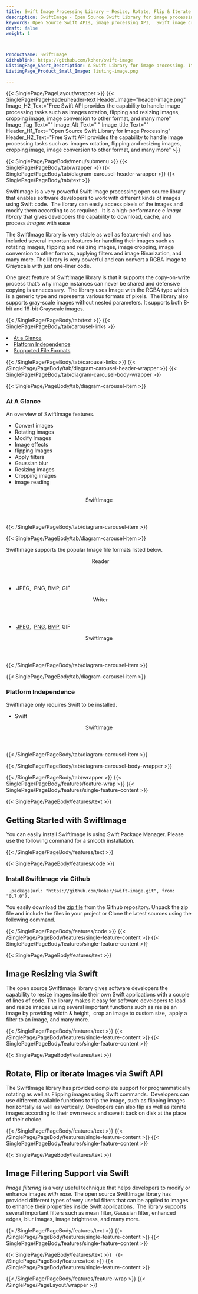 ```yaml
---
title: Swift Image Processing Library – Resize, Rotate, Flip & Iterate Images
description: SwiftImage - Open Source Swift Library for image processing. It allows to Resize, Rotate, Flip or Iterate Images & access pixels of the images and modify them
keywords: Open Source Swift APIs, image processing API,  Swift image creation, image processing library, Swift PNG API, Swift JPG, Swift image API,  Swift Image creation, Modify images, Image filtering API, Swift JPG, Swift image API, Swift Image creation, draw a circle on an image, copy an image, paint an image into another image, draw a line on an image, cast an image, cache an image, add two images, Modify images, Image filtering API
draft: false
weight: 1



ProductName: SwiftImage
Githublink: https://github.com/koher/swift-image
ListingPage_Short_Description: A Swift Library for image processing. It allows to Resize, Rotate, Flip or Iterate Images & access pixels of the images and modify them.
ListingPage_Product_Small_Image: listing-image.png 

---
```


{{< SinglePage/PageLayout/wrapper >}}
{{< SinglePage/PageHeader/header-text
Header_Image="header-image.png"
Image_H2_Text="Free Swift API provides the capability to handle image processing tasks such as  images rotation, flipping and resizing images, cropping image, image conversion to other format, and many more"
Image_Tag_Text=""
Image_Alt_Text=" "
Image_title_Text=""
Header_H1_Text="Open Source Swift Library for Image Processing"
Header_H2_Text="Free Swift API provides the capability to handle image processing tasks such as  images rotation, flipping and resizing images, cropping image, image conversion to other format, and many more" >}}

{{< SinglePage/PageBody/menu/submenu >}}
{{< SinglePage/PageBody/tab/wrapper >}}
{{< SinglePage/PageBody/tab/diagram-carousel-header-wrapper >}}
{{< SinglePage/PageBody/tab/text >}}



<p>SwiftImage is a very powerful Swift image processing open source library that enables software developers to work with different kinds of images using Swift code.  The library can easily access pixels of the images and modify them according to as required.  It is a high-performance e <em>image library</em> that gives developers the capability to download, cache, and process <em>images</em> with ease</p>
<p>The SwiftImage library is very stable as well as feature-rich and has included several important features for handling their images such as rotating images, flipping and resizing images, image cropping, image conversion to other formats, applying filters and image Binarization, and many more. The library is very powerful and can convert a RGBA image to Grayscale with just one-liner code.</p>
<p>One great feature of SwiftImage library is that it supports the copy-on-write process that’s why image instances can never be shared and defensive copying is unnecessary.  The library uses Image with the RGBA type which is a generic type and represents various formats of pixels.  The library also supports gray-scale images without nested parameters. It supports both 8-bit and 16-bit Grayscale images.</p>

{{< /SinglePage/PageBody/tab/text >}}
{{< SinglePage/PageBody/tab/carousel-links >}}

<li data-target="#diagramcarousel" data-slide-to="0"><a href="#">At a Glance</a></li>
<li data-target="#diagramcarousel" data-slide-to="2"><a href="#">Platform Independence</a></li>
<li data-target="#diagramcarousel" data-slide-to="1"><a class="activetab" href="#">Supported File Formats</a></li>


{{< /SinglePage/PageBody/tab/carousel-links >}}
{{< /SinglePage/PageBody/tab/diagram-carousel-header-wrapper >}}
{{< SinglePage/PageBody/tab/diagram-carousel-body-wrapper >}}

{{< SinglePage/PageBody/tab/diagram-carousel-item >}}
<h3>At A Glance</h3>
<p>An overview of SwiftImage features.</p>
<div class="diagram1 d1-poi">
<div class="d1-row">
<div class="d1-col d1-right">
<ul>
<li>Convert images</li>
<li>Rotating images</li>
<li>Modify Images</li>
<li>Image effects</li>
<li>flipping Images</li>
<li>Apply filters</li>
<li>Gaussian blur</li>
<li>Resizing images</li>
<li>Cropping images</li>
<li>image reading </li>
</ul>
</div>
<div class="d1-col d1-left"> </div>
</div>
<div class="d1-logo" style="border: none;"><header>SwiftImage</header><footer><small></small></footer></div>
<!--/logo--></div>
<!--/diagram1-->
{{< /SinglePage/PageBody/tab/diagram-carousel-item >}}

{{< SinglePage/PageBody/tab/diagram-carousel-item >}}
<p>SwiftImage supports the popular Image file formats listed below.</p>
<div class="diagram1 d2  d1-poi">
<div class="d1-row">
<div class="d1-col d1-left"><header><i class="fa fa-arrows-v "> </i> Reader</header>
<ul>
<li> JPEG,  PNG, BMP, GIF</li>
</ul>
</div>
<!--/left-->
<div class="d1-col d1-right"><header><i class="fa  fa-long-arrow-down"> </i> Writer</header>
<ul>
<li> <a href="https://docs.fileformat.com/image/jpeg/">JPEG</a>,  <a href="https://docs.fileformat.com/image/png/">PNG</a>, <a href="https://docs.fileformat.com/image/bmp/">BMP</a>, GIF</li>
</ul>
</div>
<!--/right--></div>
<!--/row-->
<div class="d1-logo" style="border: none;"><header>SwiftImage</header><footer><small></small></footer></div>
<!--/logo--></div>
<!--/diagram2-->
{{< /SinglePage/PageBody/tab/diagram-carousel-item >}}

{{< SinglePage/PageBody/tab/diagram-carousel-item >}}
<h3>Platform Independence</h3>
<p>SwiftImage only requires Swift to be installed.</p>
<div class="diagram1 d1-poi">
<div class="d1-row">
<div class="d1-col d1-right">
<ul>
<li>Swift</li>
</ul>
</div>
<!--/right--></div>
<!--/row-->
<div class="d1-logo" style="border: none;"><header>SwiftImage</header><footer><small></small></footer></div>
<!--/logo--></div>
<!--/diagram2 -->
{{< /SinglePage/PageBody/tab/diagram-carousel-item >}}

{{< /SinglePage/PageBody/tab/diagram-carousel-body-wrapper >}}

{{< /SinglePage/PageBody/tab/wrapper >}}
{{< SinglePage/PageBody/features/feature-wrap >}}
{{< SinglePage/PageBody/features/single-feature-content >}}

{{< SinglePage/PageBody/features/text >}}
<h2 class="h2title">Getting Started with SwiftImage</h2>
<p>You can easily install SwiftImage is using Swift Package Manager. Please use the following command for a smooth installation.</p>
{{< /SinglePage/PageBody/features/text >}}

{{< SinglePage/PageBody/features/code >}}
<h3><strong>Install SwiftImage </strong><strong>via Github </strong></h3>
<pre><code class="html"> .package(url: "https://github.com/koher/swift-image.git", from: "0.7.0"),</code></pre>

<p>You easily download the <a href="https://github.com/koher/swift-image/archive/refs/heads/master.zip">zip file</a> from the Github repository. Unpack the zip file and include the files in your project or Clone the latest sources using the following command.</p>
{{< /SinglePage/PageBody/features/code >}}
{{< /SinglePage/PageBody/features/single-feature-content >}}
{{< SinglePage/PageBody/features/single-feature-content >}}

{{< SinglePage/PageBody/features/text >}}
<h2 class="h2title">Image Resizing via Swift</h2>
<p>The open source SwiftImage library gives software developers the capability to resize images inside their own Swift applications with a couple of lines of code. The library makes it easy for software developers to load and resize images using several important functions such as resize an image by providing width & height,  crop an image to custom size,  apply a filter to an image, and many more.</p>

{{< /SinglePage/PageBody/features/text >}}
{{< /SinglePage/PageBody/features/single-feature-content >}}
{{< SinglePage/PageBody/features/single-feature-content >}}

{{< SinglePage/PageBody/features/text >}}
<h2 class="h2title">Rotate, Flip or iterate Images via Swift API</h2>
<p>The SwiftImage library has provided complete support for programmatically rotating as well as Flipping images using Swift commands.  Developers can use different available functions to flip the image, such as flipping images horizontally as well as vertically. Developers can also flip as well as iterate images according to their own needs and save it back on disk at the place of their choice.</p>

{{< /SinglePage/PageBody/features/text >}}
{{< /SinglePage/PageBody/features/single-feature-content >}}
{{< SinglePage/PageBody/features/single-feature-content >}}

{{< SinglePage/PageBody/features/text >}}
<h2 class="h2title">Image Filtering Support via Swift</h2>
<p><em>Image</em> <em>filtering</em> is a very useful technique that helps developers to modify or enhance images<em> with ease. </em>The open source SwiftImage library has provided different types of very useful filters that can be applied to images to enhance their properties inside Swift applications.  The library supports several important filters such as mean filter, Gaussian filter, enhanced edges, blur images, image brightness, and many more.</p>

{{< /SinglePage/PageBody/features/text >}}
{{< /SinglePage/PageBody/features/single-feature-content >}}
{{< SinglePage/PageBody/features/single-feature-content >}}

{{< SinglePage/PageBody/features/text >}}
 
{{< /SinglePage/PageBody/features/text >}}
{{< /SinglePage/PageBody/features/single-feature-content >}}

{{< /SinglePage/PageBody/features/feature-wrap >}}
{{< /SinglePage/PageLayout/wrapper >}}
